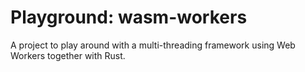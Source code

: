 # Playground: wasm-workers

A project to play around with a multi-threading framework using Web Workers together with Rust.

